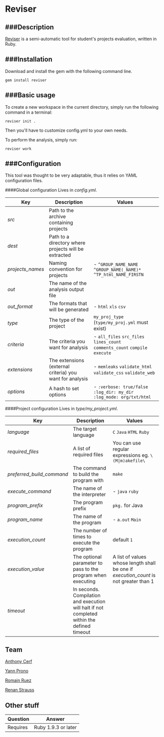 Reviser
====================

###Description
---------------
[Reviser](https://rubygems.org/gems/reviser) is a semi-automatic tool for student's projects evaluation, written in Ruby.

###Installation
---------------

Download and install the gem with the following command line.

	gem install reviser


###Basic usage
---------------

To create a new workspace in the current directory, simply run the following command in a terminal: 

	reviser init .

Then you'll have to customize config.yml to your own needs. 

To perform the analysis, simply run:

	reviser work

###Configuration
---------------

This tool was thought to be very adaptable, thus it relies on YAML configuration files.

####Global configuration
Lives in *config.yml*.

|Key   |Description|Values|
|------|-----------|-----|
|*src*|Path to the archive containing projects||
|*dest*|Path to a directory where projects will be extracted||
|*projects_names*|Naming convention for projects|- `^GROUP_NAME_NAME` `^GROUP_NAME(_NAME)*` `^TP_html_NAME_FIRSTN`|
|*out*|The name of the analysis output file||
|*out_format*|The formats that will be generated|- `html` `xls` `csv`|
|*type*|The type of the project|`my_proj_type` (`type/my_proj.yml` must exist)|
|*criteria*|The criteria you want for analysis|- `all_files` `src_files` `lines_count` `comments_count` `compile` `execute`|
|*extensions*|The extensions (external criteria) you want for analysis|- `memleaks` `validate_html` `validate_css` `validate_web`|
|*options*|A hash to set options|- `:verbose: true/false` `:log_dir: my_dir` `:log_mode: org/txt/html`|

####Project configuration
Lives in *type/my_project.yml*.

|Key   |Description|Values|
|------|-----------|-----|
|*language*|The target language|`C` `Java` `HTML` `Ruby`|
|*required_files*|A list of required files|You can use regular expressions eg. `\(M\|m)akefile\`|
|*preferred_build_command*|The command to build the program with|`make`|
|*execute_command*|The name of the interpreter|- `java` `ruby`|
|*program_prefix*|The program prefix|`pkg.` for Java|
|*program_name*|The name of the program|- `a.out` `Main`|
|*execution_count*|The number of times to execute the program|default `1`|
|*execution_value*|The optional parameter to pass to the program when executing|A list of values whose length shall be one if *execution_count* is not greater than 1|
|*timeout*|In seconds. Compilation and execution will halt if not completed within the defined timeout||


Team
----
[Anthony Cerf]()

[Yann Prono](https://github.com/mcdostone)

[Romain Ruez]()

[Renan Strauss](https://github.com/renan-)


Other stuff
-------------

|Question 	|   	Answer		 |
| ------------- | ------------------------------ |
| Requires      | Ruby 1.9.3 or later	 	 |
